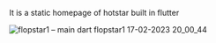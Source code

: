 It is a static homepage of hotstar built in flutter



![flopstar1 – main dart  flopstar1  17-02-2023 20_00_44](https://user-images.githubusercontent.com/100037271/219682763-9a3f68bf-80d6-4e77-8a40-646ad885c852.png)
